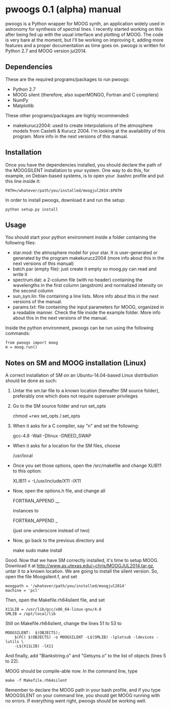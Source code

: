 # pwoogs 0.1 (alpha) manual

pwoogs is a Python wrapper for MOOG synth, an application widely used in astronomy for synthesis of spectral lines. I recently started working on this after being fed up with the usual interface and plotting of MOOG. The code is very bare at the moment, but I'll be working on improving it, adding more features and a proper documentation as time goes on. pwoogs is written for Python 2.7 and MOOG version jul2014.

Dependencies
------------

These are the required programs/packages to run pwoogs:

* Python 2.7
* MOOG silent (therefore, also superMONGO, Fortran and C compilers)
* NumPy
* Matplotlib

These other programs/packages are highly recommended:

* makekurucz2004: used to create interpolations of the atmosphere models from Castelli & Kurucz 2004. I'm looking at the availability of this program. More info in the next versions of this manual.

Installation
------------

Once you have the dependencies installed, you should declare the path of the MOOGSILENT installation to your system. One way to do this, for example, on Debian-based systems, is to open your .bashrc profile and put this line inside it:

    PATH=/whatever/path/you/installed/moogjul2014:$PATH

In order to install pwoogs, download it and run the setup:
 
    python setup.py install
    
Usage
------------

You should start your python environment inside a folder containing the following files:

* star.mod: the atmosphere model for your star. It is user-generated or generated by the program makekurucz2004 (more info about this in the next versions of this manual)
* batch.par (empty file): just create it empty so moog.py can read and write it
* spectrum.dat: a 2-column file (with no header) containing the wavelengths in the first column (angstrom) and normalized intensity on the second column
* sun_syn.lin: file containing a line lists. More info about this in the next versions of the manual.
* params.txt: file containing the input parameters for MOOG, organized in a readable manner. Check the file inside the example folder. More info about this in the next versions of the manual.

Inside the python environment, pwoogs can be run using the following commands:

    from pwoogs import moog
    m = moog.run()
    
Notes on SM and MOOG installation (Linux)
------------

A correct installation of SM on an Ubuntu-14.04-based Linux distribution should be done as such:

1) Untar the sm.tar file to a known location (hereafter SM source folder), preferably one which does not require superuser privileges
2) Go to the SM source folder and run set_opts

    chmod +rwx set_opts
    /.set_opts

3) When it asks for a C compiler, say "n" and set the following:

    gcc-4.8 -Wall -Dlinux -DNEED_SWAP

* When it asks for a location for the SM files, choose 

    /usr/local

* Once you set those options, open the /src/makefile and change XLIB11 to this option:

    XLIB11 = -L/usr/include/X11 -lX11

* Now, open the options.h file, and change all

    FORTRAN_APPEND __

  instances to

    FORTRAN_APPEND _

  (just one underscore instead of two)
* Now, go back to the previous directory and

    make
    sudo make install
    
Good. Now that we have SM correctly installed, it's time to setup MOOG. Download it at http://www.as.utexas.edu/~chris/MOOGJUL2014.tar.gz, untar it to a known location. We are going to install the silent version. So, open the file Moogsilent.f, and set 

    moogpath = '/whatever/path/you/installed/moogjul2014'
    machine = 'pcl'
    
Then, open the Makefile.rh64silent file, and set

    X11LIB = /usr/lib/gcc/x86_64-linux-gnu/4.8
    SMLIB = /opt/local/lib
    
Still on Makefile.rh64silent, change the lines 51 to 53 to

    MOOGSILENT:  $(OBJECTS);
	    $(FC) $(OBJECTS) -o MOOGSILENT -L$(SMLIB) -lplotsub -ldevices -lutils \
	    -L$(X11LIB) -lX11
    
And finally, add "Blankstring.o" and "Getsyns.o" to the list of objects (lines 5 to 22).

MOOG should be compile-able now. In the command line, type

    make -f Makefile.rh64silent
    
Remember to declare the MOOG path in your bash profile, and if you type MOOGSILENT on your command line, you should get MOOG running with no errors. If everything went right, pwoogs should be working well.
